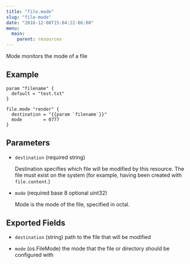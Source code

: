 ```yaml
---
title: "file.mode"
slug: "file-mode"
date: "2016-12-08T15:04:22-06:00"
menu:
  main:
    parent: resources
---
```



Mode monitors the mode of a file


## Example

```hcl
param "filename" {
  default = "test.txt"
}

file.mode "render" {
  destination = "{{param `filename`}}"
  mode        = 0777
}

```


## Parameters

- `destination` (required string)

  Destination specifies which file will be modified by this resource. The
file must exist on the system (for example, having been created with
`file.content`.)


- `mode` (required base 8 optional uint32)

  Mode is the mode of the file, specified in octal.



## Exported Fields
- `destination` (string)
  path to the file that will be modified
 
- `mode` (os.FileMode)
  the mode that the file or directory should be configured with
  

